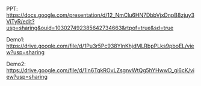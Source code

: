 PPT:
<https://docs.google.com/presentation/d/12_NmClu6HN7DbbVjxDnpB8zjuy3ViTyR/edit?usp=sharing&ouid=103027492385642734663&rtpof=true&sd=true>

Demo1:
<https://drive.google.com/file/d/1Pu3r5Pc938YlnKhjdMLRbpPLks9pboEL/view?usp=sharing>

Demo2:
<https://drive.google.com/file/d/1In6TqkROvLZsgnvWtQg5hYHwwD_gi6cK/view?usp=sharing>
